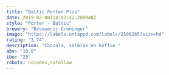 ```yaml
---
title: "Baltic Porter Plus"
date: 2019-02-08T14:02:42.200948Z
style: "Porter - Baltic"
brewery: "Brouwerij Groninger"
image: "https://labels.untappd.com/labels/2598285?size=hd"
rating: "3.74"
description: "Chocola, salmiak en koffie."
abv: "10.0"
ibu: "25"
robots: noindex,nofollow
---
```

